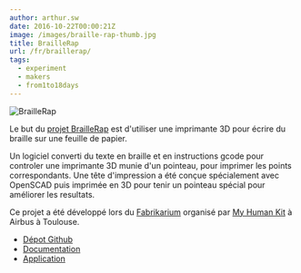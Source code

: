 ```yaml
---
author: arthur.sw
date: 2016-10-22T00:00:21Z
image: /images/braille-rap-thumb.jpg
title: BrailleRap
url: /fr/braillerap/
tags:
  - experiment
  - makers
  - from1to18days
---
```


![BrailleRap](/images/braille-rap.jpg)

Le but du [projet BrailleRap](https://github.com/arthursw/BrailleRap/blob/master/Documentation/documentation-fr.md) est d'utiliser une imprimante 3D pour écrire du braille sur une feuille de papier.

Un logiciel converti du texte en braille et en instructions gcode pour controler une imprimante 3D munie d'un pointeau, pour imprimer les points correspondants. Une tête d'impression a été conçue spécialement avec OpenSCAD puis imprimée en 3D pour tenir un pointeau spécial pour améliorer les resultats.

Ce projet a été développé lors du [Fabrikarium](http://myhumankit.org/actualite/fabrikarium-2016-au-croisement-des-mondes/) organisé par [My Human Kit](http://myhumankit.org/) à Airbus à Toulouse.

 - [Dépot Github](https://github.com/arthursw/BrailleRap)
 - [Documentation](https://github.com/arthursw/BrailleRap/blob/master/Documentation/documentation-fr.md)
 - [Application](https://arthursw.github.io/BrailleRap/)